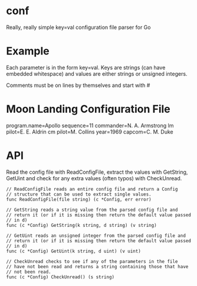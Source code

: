 conf
====

Really, really simple key=val configuration file parser for Go

Example
=======

Each parameter is in the form key=val. Keys are strings (can have
embedded whitespace) and values are either strings or unsigned
integers.

Comments must be on lines by themselves and start with #

   # Moon Landing Configuration File

   program.name=Apollo
   sequence=11
   commander=N. A. Armstrong
   lm pilot=E. E. Aldrin
   cm pilot=M. Collins
   year=1969
   capcom=C. M. Duke

API
===

Read the config file with ReadConfigFile, extract the values with
GetString, GetUint and check for any extra values (often typos) with
CheckUnread.

    // ReadConfigFile reads an entire config file and return a Config
    // structure that can be used to extract single values.
    func ReadConfigFile(file string) (c *Config, err error)

    // GetString reads a string value from the parsed config file and
    // return it (or if it is missing then return the default value passed
    // in d)
	func (c *Config) GetString(k string, d string) (v string)
	
    // GetUint reads an unsigned integer from the parsed config file and
    // return it (or if it is missing then return the default value passed
    // in d)
    func (c *Config) GetUint(k string, d uint) (v uint)

    // CheckUnread checks to see if any of the parameters in the file
    // have not been read and returns a string containing those that have
    // not been read.
    func (c *Config) CheckUnread() (s string)




